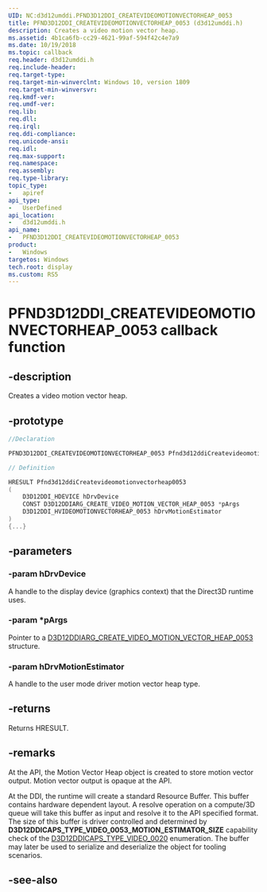 ```yaml
---
UID: NC:d3d12umddi.PFND3D12DDI_CREATEVIDEOMOTIONVECTORHEAP_0053
title: PFND3D12DDI_CREATEVIDEOMOTIONVECTORHEAP_0053 (d3d12umddi.h)
description: Creates a video motion vector heap.
ms.assetid: 4b1ca6fb-cc29-4621-99af-594f42c4e7a9
ms.date: 10/19/2018
ms.topic: callback
req.header: d3d12umddi.h
req.include-header:
req.target-type:
req.target-min-winverclnt: Windows 10, version 1809
req.target-min-winversvr:
req.kmdf-ver:
req.umdf-ver:
req.lib:
req.dll:
req.irql: 
req.ddi-compliance:
req.unicode-ansi:
req.idl:
req.max-support:
req.namespace:
req.assembly:
req.type-library: 
topic_type: 
-	apiref
api_type: 
-	UserDefined
api_location: 
-	d3d12umddi.h
api_name: 
-	PFND3D12DDI_CREATEVIDEOMOTIONVECTORHEAP_0053
product:
-	Windows
targetos: Windows
tech.root: display
ms.custom: RS5
---
```


# PFND3D12DDI_CREATEVIDEOMOTIONVECTORHEAP_0053 callback function

## -description

Creates a video motion vector heap.

## -prototype

```cpp
//Declaration

PFND3D12DDI_CREATEVIDEOMOTIONVECTORHEAP_0053 Pfnd3d12ddiCreatevideomotionvectorheap0053; 

// Definition

HRESULT Pfnd3d12ddiCreatevideomotionvectorheap0053 
(
	D3D12DDI_HDEVICE hDrvDevice
	CONST D3D12DDIARG_CREATE_VIDEO_MOTION_VECTOR_HEAP_0053 *pArgs
	D3D12DDI_HVIDEOMOTIONVECTORHEAP_0053 hDrvMotionEstimator
)
{...}

```

## -parameters

### -param hDrvDevice

A handle to the display device (graphics context) that the Direct3D runtime uses.

### -param *pArgs

Pointer to a [D3D12DDIARG_CREATE_VIDEO_MOTION_VECTOR_HEAP_0053](ns-d3d12umddi-d3d12ddiarg_create_video_motion_vector_heap_0053.md) structure.

### -param hDrvMotionEstimator

A handle to the user mode driver motion vector heap type.

## -returns

Returns HRESULT.

## -remarks

At the API, the Motion Vector Heap object is created to store motion vector output. Motion vector output is opaque at the API.  

At the DDI, the runtime will create a standard Resource Buffer. This buffer contains hardware dependent layout. A resolve operation on a compute/3D queue will take this buffer as input and resolve it to the API specified format. The size of this buffer is driver controlled and determined by **D3D12DDICAPS_TYPE_VIDEO_0053_MOTION_ESTIMATOR_SIZE** capability check of the [D3D12DDICAPS_TYPE_VIDEO_0020](ne-d3d12umddi-d3d12ddicaps_type_video_0020.md) enumeration. The buffer may later be used to serialize and deserialize the object for tooling scenarios.



## -see-also
